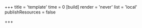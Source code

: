 +++
title = 'template'
time = 0
[build]
  render = 'never'
  list = 'local'
  publishResources = false

+++
